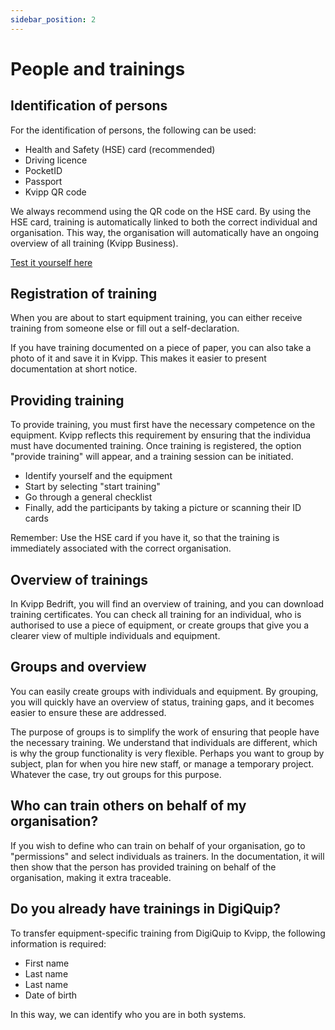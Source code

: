 ```yaml
---
sidebar_position: 2
---
```

# People and trainings

## Identification of persons

For the identification of persons, the following can be used:
+ Health and Safety (HSE) card (recommended)
+ Driving licence
+ PocketID
+ Passport
+ Kvipp QR code

We always recommend using the QR code on the HSE card. By using the HSE card, training is automatically linked to both the correct individual and organisation. This way, the organisation will automatically have an ongoing overview of all training (Kvipp Business).

[Test it yourself here](https://kvipp.it)

## Registration of training
When you are about to start equipment training, you can either receive training from someone else or fill out a self-declaration.

If you have training documented on a piece of paper, you can also take a photo of it and save it in Kvipp. This makes it easier to present documentation at short notice.

## Providing training
To provide training, you must first have the necessary competence on the equipment. Kvipp reflects this requirement by ensuring that the individua must have documented training. Once training is registered, the option "provide training" will appear, and a training session can be initiated.

+ Identify yourself and the equipment
+ Start by selecting "start training"
+ Go through a general checklist
+ Finally, add the participants by taking a picture or scanning their ID cards

Remember: Use the HSE card if you have it, so that the training is immediately associated with the correct organisation.

## Overview of trainings
In Kvipp Bedrift, you will find an overview of training, and you can download training certificates. You can check all training for an individual, who is authorised to use a piece of equipment, or create groups that give you a clearer view of multiple individuals and equipment.

## Groups and overview
You can easily create groups with individuals and equipment. By grouping, you will quickly have an overview of status, training gaps, and it becomes easier to ensure these are addressed.

The purpose of groups is to simplify the work of ensuring that people have the necessary training. We understand that individuals are different, which is why the group functionality is very flexible. Perhaps you want to group by subject, plan for when you hire new staff, or manage a temporary project. Whatever the case, try out groups for this purpose.

## Who can train others on behalf of my organisation?
If you wish to define who can train on behalf of your organisation, go to "permissions" and select individuals as trainers. In the documentation, it will then show that the person has provided training on behalf of the organisation, making it extra traceable.

## Do you already have trainings in DigiQuip?
To transfer equipment-specific training from DigiQuip to Kvipp, the following information is required:
+ First name
+ Last name
+ Last name
+ Date of birth

In this way, we can identify who you are in both systems.